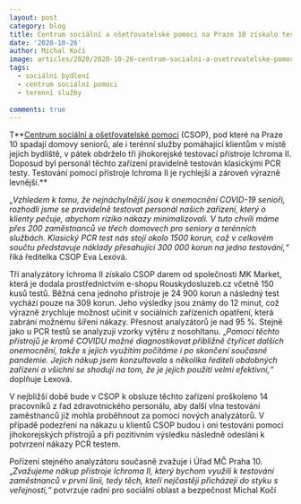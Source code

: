 ```yaml
---
layout: post
category: blog
title: Centrum sociální a ošetřovatelské pomoci na Praze 10 získalo testovací přístroje Ichroma I
date: '2020-10-26'
author: Michal Kočí
image: articles/2020/2020-10-26-centrum-socialni-a-osetrovatelske-pomoci-na-praze-10-ziskalo-testovaci-pristroje-ichroma-ii.jpg
tags:
  - sociální bydlení
  - centrum sociální pomoci
  - terenní služby
  
comments: true
---
```


T**[Centrum sociální a ošetřovatelské pomoci](https://csop10.cz/)  (CSOP), pod které na Praze 10 spadají domovy seniorů, ale i terénní služby pomáhající klientům v místě jejich bydliště, v pátek obdrželo tři jihokorejské testovací přístroje Ichroma II. Doposud byl personál těchto zařízení pravidelně testován klasickými PCR testy. Testování pomocí přístroje Ichroma II je rychlejší a zároveň výrazně levnější.**

„_Vzhledem k tomu, že nejnáchylnější jsou k onemocnění COVID-19 senioři, rozhodli jsme se pravidelně testovat personál našich zařízení, který o klienty pečuje, abychom riziko nákazy minimalizovali. V tuto chvíli máme přes 200 zaměstnanců ve třech domovech pro seniory a terénních službách. Klasický PCR test nás stojí okolo 1500 korun, což v celkovém součtu představuje náklady přesahující 300 000 korun na jedno testování,“_ říká ředitelka CSOP Eva Lexová.

Tří analyzátory Ichroma II získalo CSOP darem od společnosti MK Market, která je dodala prostřednictvím e-shopu Rouskydosluzeb.cz včetně 150 kusů testů. Běžná cena jednoho přístroje je 24 900 korun a následný test vychází pouze na 309 korun. Jeho výsledky jsou známy do 12 minut, což výrazně zrychluje možnost učinit v sociálních zařízeních opatření, která zabrání možnému šíření nákazy. Přesnost analyzátorů je nad 95 %. Stejně jako u PCR testů se analyzují vzorky výtěru z nosohltanu. „_Pomocí těchto přístrojů je kromě COVIDU možné diagnostikovat přibližně čtyřicet dalších onemocnění, takže s jejích využitím počítáme i po skončení současné pandemie. Jejich nákup jsem konzultovala s několika řediteli obdobných zařízení a všichni se shodují na tom, že je jejich použití velmi efektivní,“_  doplňuje Lexová.

V nejbližší době bude v CSOP k obsluze těchto zařízení proškoleno 14 pracovníků z řad zdravotnického personálu, aby další vlna testování zaměstnanců již mohla proběhnout za pomoci nových analyzátorů. V případě podezření na nákazu u klientů CSOP budou i oni testováni pomocí jihokorejských přístrojů a při pozitivním výsledku následně odesláni k potvrzení nákazy PCR testem.

Pořízení stejného analyzátoru současně zvažuje i Úřad MČ Praha 10. „_Zvažujeme nákup přístroje Ichroma II, který bychom využili k testování zaměstnanců v první linii, tedy těch, kteří nejčastěji přicházejí do styku s veřejností,“_  potvrzuje radní pro sociální oblast a bezpečnost Michal Kočí
